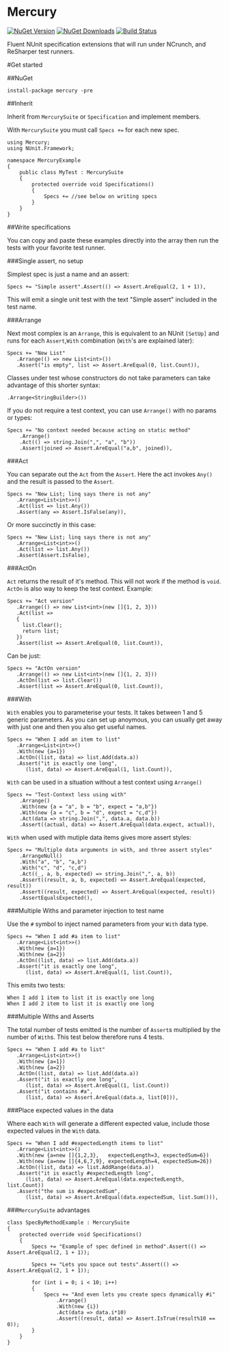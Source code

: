 # Mercury

[![NuGet Version](http://img.shields.io/nuget/v/Mercury.svg?style=flat)](https://www.nuget.org/packages/Mercury/)
[![NuGet Downloads](http://img.shields.io/nuget/dt/Mercury.svg?style=flat)](https://www.nuget.org/packages/Mercury/)
[![Build Status](https://travis-ci.org/MercuryNuGet/Mercury.svg)](https://travis-ci.org/MercuryNuGet/Mercury)

Fluent NUnit specification extensions that will run under NCrunch, and ReSharper test runners.

#Get started

##NuGet

```
install-package mercury -pre
```

##Inherit

Inherit from `MercurySuite` or `Specification` and implement members.

With `MercurySuite` you must call `Specs +=` for each new spec.

```
using Mercury;
using NUnit.Framework;

namespace MercuryExample
{
    public class MyTest : MercurySuite
    {
        protected override void Specifications()
        {
            Specs += //see below on writing specs
        }
    }
}
```

##Write specifications

You can copy and paste these examples directly into the array then run the tests with your favorite test runner.

###Single assert, no setup

Simplest spec is just a name and an assert:

```
Specs += "Simple assert".Assert(() => Assert.AreEqual(2, 1 + 1)),
```

This will emit a single unit test with the text "Simple assert" included in the test name.

###Arrange

Next most complex is an `Arrange`, this is equivalent to an NUnit `[SetUp]` and runs for each `Assert`,`With` combination (`With`'s are explained later):

```
Specs += "New List"
   .Arrange(() => new List<int>())
   .Assert("is empty", list => Assert.AreEqual(0, list.Count)),
```

Classes under test whose constructors do not take parameters can take advantage of this shorter syntax:

```
.Arrange<StringBuilder>())
```

If you do not require a test context, you can use `Arrange()` with no params or types:

```
Specs += "No context needed because acting on static method"
    .Arrange()
    .Act(() => string.Join(",", "a", "b"))
    .Assert(joined => Assert.AreEqual("a,b", joined)),
```

###Act

You can separate out the `Act` from the `Assert`. Here the act invokes `Any()` and the result is passed to the `Assert`.

```
Specs += "New List; linq says there is not any"
   .Arrange<List<int>>()
   .Act(list => list.Any())
   .Assert(any => Assert.IsFalse(any)),
```

Or more succinctly in this case:

```
Specs += "New List; linq says there is not any"
   .Arrange<List<int>>()
   .Act(list => list.Any())
   .Assert(Assert.IsFalse),
```

###ActOn

`Act` returns the result of it's method. This will not work if the method is `void`. `ActOn` is also way to keep the test context. Example:

```
Specs += "Act version"
   .Arrange(() => new List<int>(new []{1, 2, 3}))
   .Act(list =>
   {
     list.Clear();
     return list;
   })
   .Assert(list => Assert.AreEqual(0, list.Count)),
```

Can be just:

```
Specs += "ActOn version"
   .Arrange(() => new List<int>(new []{1, 2, 3}))
   .ActOn(list => list.Clear())
   .Assert(list => Assert.AreEqual(0, list.Count)),
```

###With

`With` enables you to parameterise your tests. It takes between 1 and 5 generic parameters. As you can set up anoymous, you can usually get away with just one and then you also get useful names.

```
Specs += "When I add an item to list"
   .Arrange<List<int>>()
   .With(new {a=1})
   .ActOn((list, data) => list.Add(data.a))
   .Assert("it is exactly one long",
      (list, data) => Assert.AreEqual(1, list.Count)),
```

`With` can be used in a situation without a test context using `Arrange()`

```
Specs += "Test-Context less using with"
    .Arrange()
    .With(new {a = "a", b = "b", expect = "a,b"})
    .With(new {a = "c", b = "d", expect = "c,d"})
    .Act(data => string.Join(",", data.a, data.b))
    .Assert((actual, data) => Assert.AreEqual(data.expect, actual)),
```

`With` when used with mutiple data items gives more assert styles:

```
Specs += "Multiple data arguments in with, and three assert styles"
    .ArrangeNull()
    .With("a", "b", "a,b")
    .With("c", "d", "c,d")
    .Act((_, a, b, expected) => string.Join(",", a, b))
    .Assert((result, a, b, expected) => Assert.AreEqual(expected, result))
    .Assert((result, expected) => Assert.AreEqual(expected, result))
    .AssertEqualsExpected(),
```

###Multiple Withs and parameter injection to test name

Use the `#` symbol to inject named parameters from your `With` data type.

```
Specs += "When I add #a item to list"
   .Arrange<List<int>>()
   .With(new {a=1})
   .With(new {a=2})
   .ActOn((list, data) => list.Add(data.a))
   .Assert("it is exactly one long",
      (list, data) => Assert.AreEqual(1, list.Count)),
```

This emits two tests:

```
When I add 1 item to list it is exactly one long
When I add 2 item to list it is exactly one long
```

###Multiple Withs and Asserts

The total number of tests emitted is the number of `Assert`s multiplied by the number of `With`s. This test below therefore runs 4 tests.

```
Specs += "When I add #a to list"
   .Arrange<List<int>>()
   .With(new {a=1})
   .With(new {a=2})
   .ActOn((list, data) => list.Add(data.a))
   .Assert("it is exactly one long",
      (list, data) => Assert.AreEqual(1, list.Count))
   .Assert("it contains #a",
      (list, data) => Assert.AreEqual(data.a, list[0])),
```

###Place expected values in the data

Where each `With` will generate a different expected value, include those expected values in the `With` data.

```
Specs += "When I add #expectedLength items to list"
   .Arrange<List<int>>()
   .With(new {a=new []{1,2,3},   expectedLength=3, expectedSum=6})
   .With(new {a=new []{4,6,7,9}, expectedLength=4, expectedSum=26})
   .ActOn((list, data) => list.AddRange(data.a))
   .Assert("it is exactly #expectedLength long",
      (list, data) => Assert.AreEqual(data.expectedLength, list.Count))
   .Assert("the sum is #expectedSum",
      (list, data) => Assert.AreEqual(data.expectedSum, list.Sum())),
```

###`MercurySuite` advantages

```
class SpecByMethodExample : MercurySuite
{
    protected override void Specifications()
    {
        Specs += "Example of spec defined in method".Assert(() => Assert.AreEqual(2, 1 + 1));

        Specs += "Lets you space out tests".Assert(() => Assert.AreEqual(2, 1 + 1));

        for (int i = 0; i < 10; i++)
        {
            Specs += "And even lets you create specs dynamically #i"
                .Arrange()
                .With(new {i})
                .Act(data => data.i*10)
                .Assert((result, data) => Assert.IsTrue(result%10 == 0));
        }
    }
}
```